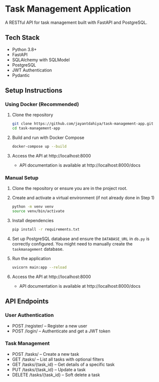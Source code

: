 # Task Management Application

A RESTful API for task management built with FastAPI and PostgreSQL.

## Tech Stack

- Python 3.8+
- FastAPI
- SQLAlchemy with SQLModel
- PostgreSQL
- JWT Authentication
- Pydantic

## Setup Instructions

### Using Docker (Recommended)

1. Clone the repository
   ```bash
   git clone https://github.com/jayantdahiya/task-management-app.git
   cd task-management-app
   ```

2. Build and run with Docker Compose
   ```bash
   docker-compose up --build
   ```

3. Access the API at http://localhost:8000
   - API documentation is available at http://localhost:8000/docs

### Manual Setup

1. Clone the repository or ensure you are in the project root.

2. Create and activate a virtual environment (if not already done in Step 1)
   ```bash
   python -m venv venv
   source venv/bin/activate 
   ```

3. Install dependencies
   ```bash
   pip install -r requirements.txt
   ```

4. Set up PostgreSQL database and ensure the `DATABASE_URL` in `db.py` is correctly configured. You might need to manually create the `taskmanagement` database.

5. Run the application
   ```bash
   uvicorn main:app --reload
   ```

6. Access the API at http://localhost:8000
   - API documentation is available at http://localhost:8000/docs

## API Endpoints

### User Authentication
- POST /register/ – Register a new user
- POST /login/ – Authenticate and get a JWT token

### Task Management
- POST /tasks/ – Create a new task
- GET /tasks/ – List all tasks with optional filters
- GET /tasks/{task_id} – Get details of a specific task
- PUT /tasks/{task_id} – Update a task
- DELETE /tasks/{task_id} – Soft delete a task 
